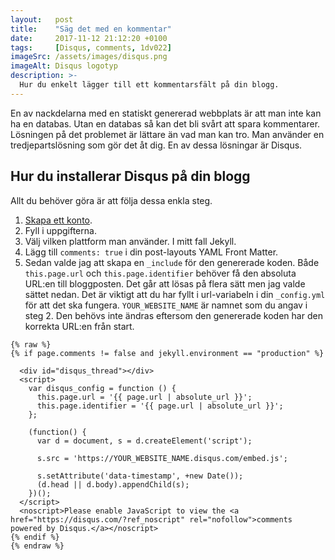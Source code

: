 ```yaml
---
layout:   post
title:    "Säg det med en kommentar"
date:     2017-11-12 21:12:20 +0100
tags:     [Disqus, comments, 1dv022]
imageSrc: /assets/images/disqus.png
imageAlt: Disqus logotyp
description: >-
  Hur du enkelt lägger till ett kommentarsfält på din blogg.
---
```

En av nackdelarna med en statiskt genererad webbplats är att man inte kan ha en databas. Utan en databas så kan det bli svårt att spara kommentarer. Lösningen på det problemet är lättare än vad man kan tro. Man använder en tredjepartslösning som gör det åt dig. En av dessa lösningar är Disqus.

## Hur du installerar Disqus på din blogg
Allt du behöver göra är att följa dessa enkla steg.

1. [Skapa ett konto](https://disqus.com/profile/signup/?next=/admin/create/).
2. Fyll i uppgifterna.
3. Välj vilken plattform man använder. I mitt fall Jekyll.
4. Lägg till `comments: true` i din post-layouts YAML Front Matter.
5. Sedan valde jag att skapa en `_include` för den genererade koden.
  Både `this.page.url` och `this.page.identifier` behöver få den absoluta URL:en till bloggposten. Det går att lösas på flera sätt men jag valde sättet nedan. Det är viktigt att du har fyllt i url-variabeln i din `_config.yml` för att det ska fungera. `YOUR_WEBSITE_NAME` är namnet som du angav i steg 2. Den behövs inte ändras eftersom den genererade koden har den korrekta URL:en från start.

```
{% raw %}
{% if page.comments != false and jekyll.environment == "production" %}

  <div id="disqus_thread"></div>
  <script>
    var disqus_config = function () {
      this.page.url = '{{ page.url | absolute_url }}';
      this.page.identifier = '{{ page.url | absolute_url }}';
    };

    (function() {
      var d = document, s = d.createElement('script');

      s.src = 'https://YOUR_WEBSITE_NAME.disqus.com/embed.js';

      s.setAttribute('data-timestamp', +new Date());
      (d.head || d.body).appendChild(s);
    })();
  </script>
  <noscript>Please enable JavaScript to view the <a href="https://disqus.com/?ref_noscript" rel="nofollow">comments powered by Disqus.</a></noscript>
{% endif %}
{% endraw %}
``` 